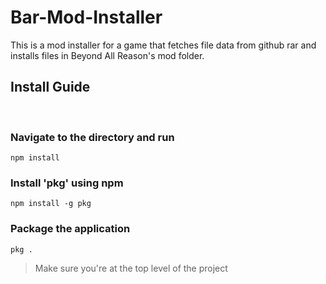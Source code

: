 # Bar-Mod-Installer
This is a mod installer for a game that fetches file data from github rar and installs files in Beyond All Reason's mod folder.

## Install Guide  
<br>

### Navigate to the directory and run
```
npm install
```

### Install 'pkg' using npm
```
npm install -g pkg
```

### Package the application

```
pkg .
```
> Make sure you're at the top level of the project


    
